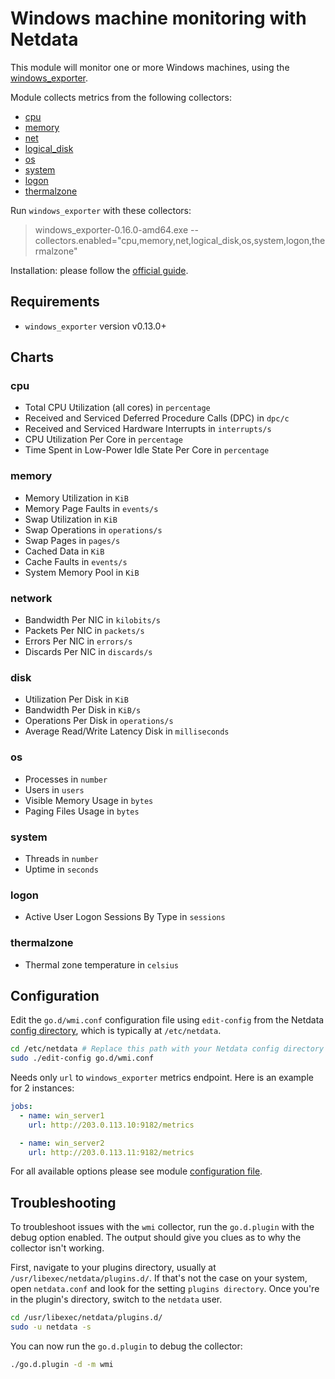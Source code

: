 <!--
title: "Windows machine monitoring with Netdata"
description: "Monitor the health and performance of Windows machines with zero configuration, per-second metric granularity, and interactive visualizations."
custom_edit_url: https://github.com/netdata/go.d.plugin/edit/master/modules/wmi/README.md
sidebar_label: "Windows machines"
-->

# Windows machine monitoring with Netdata

This module will monitor one or more Windows machines, using
the [windows_exporter](https://github.com/prometheus-community/windows_exporter).

Module collects metrics from the following collectors:

- [cpu](https://github.com/prometheus-community/windows_exporter/blob/master/docs/collector.cpu.md)
- [memory](https://github.com/prometheus-community/windows_exporter/blob/master/docs/collector.memory.md)
- [net](https://github.com/prometheus-community/windows_exporter/blob/master/docs/collector.net.md)
- [logical_disk](https://github.com/prometheus-community/windows_exporter/blob/master/docs/collector.logical_disk.md)
- [os](https://github.com/prometheus-community/windows_exporter/blob/master/docs/collector.os.md)
- [system](https://github.com/prometheus-community/windows_exporter/blob/master/docs/collector.system.md)
- [logon](https://github.com/prometheus-community/windows_exporter/blob/master/docs/collector.logon.md)
- [thermalzone](https://github.com/prometheus-community/windows_exporter/blob/master/docs/collector.thermalzone.md)

Run `windows_exporter` with these collectors:

> windows_exporter-0.16.0-amd64.exe --collectors.enabled="cpu,memory,net,logical_disk,os,system,logon,thermalzone"


Installation: please follow the [official guide](https://github.com/prometheus-community/windows_exporter#installation).

## Requirements

- `windows_exporter` version v0.13.0+

## Charts

### cpu

- Total CPU Utilization (all cores) in `percentage`
- Received and Serviced Deferred Procedure Calls (DPC) in `dpc/c`
- Received and Serviced Hardware Interrupts in `interrupts/s`
- CPU Utilization Per Core in `percentage`
- Time Spent in Low-Power Idle State Per Core in `percentage`

### memory

- Memory Utilization in `KiB`
- Memory Page Faults in `events/s`
- Swap Utilization in `KiB`
- Swap Operations in `operations/s`
- Swap Pages in `pages/s`
- Cached Data in `KiB`
- Cache Faults in `events/s`
- System Memory Pool in `KiB`

### network

- Bandwidth Per NIC in `kilobits/s`
- Packets Per NIC in `packets/s`
- Errors Per NIC in `errors/s`
- Discards Per NIC in `discards/s`

### disk

- Utilization Per Disk in `KiB`
- Bandwidth Per Disk in `KiB/s`
- Operations Per Disk in `operations/s`
- Average Read/Write Latency Disk in `milliseconds`

### os

- Processes in `number`
- Users in `users`
- Visible Memory Usage in `bytes`
- Paging Files Usage in `bytes`

### system

- Threads in `number`
- Uptime in `seconds`

### logon

- Active User Logon Sessions By Type in `sessions`

### thermalzone

- Thermal zone temperature in `celsius`

## Configuration

Edit the `go.d/wmi.conf` configuration file using `edit-config` from the
Netdata [config directory](https://learn.netdata.cloud/docs/configure/nodes), which is typically at `/etc/netdata`.

```bash
cd /etc/netdata # Replace this path with your Netdata config directory
sudo ./edit-config go.d/wmi.conf
```

Needs only `url` to `windows_exporter` metrics endpoint. Here is an example for 2 instances:

```yaml
jobs:
  - name: win_server1
    url: http://203.0.113.10:9182/metrics

  - name: win_server2
    url: http://203.0.113.11:9182/metrics
```

For all available options please see
module [configuration file](https://github.com/netdata/go.d.plugin/blob/master/config/go.d/wmi.conf).

## Troubleshooting

To troubleshoot issues with the `wmi` collector, run the `go.d.plugin` with the debug option enabled. The output should
give you clues as to why the collector isn't working.

First, navigate to your plugins directory, usually at `/usr/libexec/netdata/plugins.d/`. If that's not the case on your
system, open `netdata.conf` and look for the setting `plugins directory`. Once you're in the plugin's directory, switch
to the `netdata` user.

```bash
cd /usr/libexec/netdata/plugins.d/
sudo -u netdata -s
```

You can now run the `go.d.plugin` to debug the collector:

```bash
./go.d.plugin -d -m wmi
```
